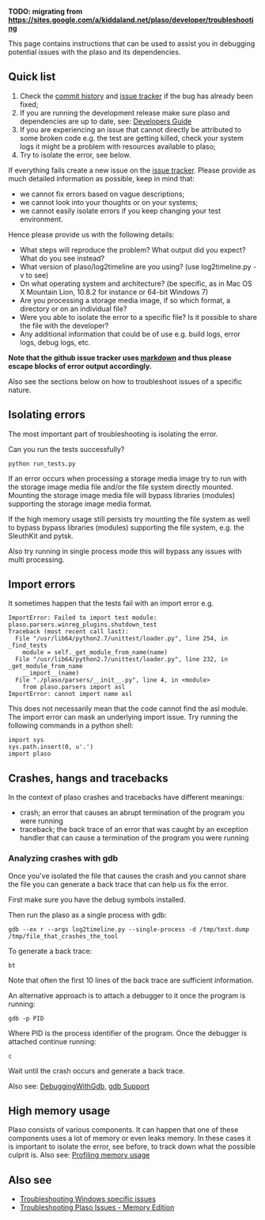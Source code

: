 **TODO: migrating from https://sites.google.com/a/kiddaland.net/plaso/developer/troubleshooting**

This page contains instructions that can be used to assist you in debugging potential issues with the plaso and its dependencies.

## Quick list

1. Check the [commit history](https://github.com/log2timeline/plaso/commits/master) and [issue tracker](https://github.com/log2timeline/plaso/issues?q=is%3Aissue) if the bug has already been fixed;
2. If you are running the development release make sure plaso and dependencies are up to date, see: [Developers Guide](https://github.com/log2timeline/plaso/wiki/Developers-Guide)
3. If you are experiencing an issue that cannot directly be attributed to some broken code e.g. the test are getting killed, check your system logs it might be a problem with resources available to plaso;
4. Try to isolate the error, see below.

If everything fails create a new issue on the [issue tracker](https://github.com/log2timeline/plaso/issues). Please provide as much detailed information as possible, keep in mind that:

* we cannot fix errors based on vague descriptions;
* we cannot look into your thoughts or on your systems;
* we cannot easily isolate errors if you keep changing your test environment.

Hence please provide us with the following details:

* What steps will reproduce the problem? What output did you expect? What do you see instead?
* What version of plaso/log2timeline are you using? (use log2timeline.py -v to see)
* On what operating system and architecture? (be specific, as in Mac OS X Mountain Lion, 10.8.2 for instance or 64-bit Windows 7)
* Are you processing a storage media image, if so which format, a directory or on an individual file?
* Were you able to isolate the error to a specific file? Is it possible to share the file with the developer?
* Any additional information that could be of use e.g. build logs, error logs, debug logs, etc.

**Note that the github issue tracker uses [markdown](https://help.github.com/articles/markdown-basics/) and thus please escape blocks of error output accordingly.**

Also see the sections below on how to troubleshoot issues of a specific nature.

## Isolating errors
The most important part of troubleshooting is isolating the error.

Can you run the tests successfully?
```
python run_tests.py
```

If an error occurs when processing a storage media image try to run with the storage image media file and/or the file system directly mounted. Mounting the storage image media file will bypass libraries (modules) supporting the storage image media format.

If the high memory usage still persists try mounting the file system as well to bypass bypass libraries (modules) supporting the file system, e.g. the SleuthKit and pytsk.

Also try running in single process mode this will bypass any issues with multi processing.

## Import errors
It sometimes happen that the tests fail with an import error e.g.
```
ImportError: Failed to import test module:
plaso.parsers.winreg_plugins.shutdown_test
Traceback (most recent call last):
  File "/usr/lib64/python2.7/unittest/loader.py", line 254, in _find_tests
    module = self._get_module_from_name(name)
  File "/usr/lib64/python2.7/unittest/loader.py", line 232, in
_get_module_from_name
    __import__(name)
  File "./plaso/parsers/__init__.py", line 4, in <module>
    from plaso.parsers import asl
ImportError: cannot import name asl
```

This does not necessarily mean that the code cannot find the asl module. The import error can mask an underlying import issue. Try running the following commands in a python shell:
```
import sys
sys.path.insert(0, u'.')
import plaso
```

## Crashes, hangs and tracebacks
In the context of plaso crashes and tracebacks have different meanings:

* crash; an error that causes an abrupt termination of the program you were running
* traceback; the back trace of an error that was caught by an exception handler that can cause a termination of the program you were running

### Analyzing crashes with gdb
Once you've isolated the file that causes the crash and you cannot share the file you can generate a back trace that can help us fix the error.

First make sure you have the debug symbols installed.

Then run the plaso as a single process with gdb:
```
gdb --ex r --args log2timeline.py --single-process -d /tmp/test.dump /tmp/file_that_crashes_the_tool
```

To generate a back trace:
```
bt
```

Note that often the first 10 lines of the back trace are sufficient information.

An alternative approach is to attach a debugger to it once the program is running:
```
gdb -p PID
```

Where PID is the process identifier of the program. Once the debugger is attached continue running:
```
c
```

Wait until the crash occurs and generate a back trace.

Also see: [DebuggingWithGdb](https://wiki.python.org/moin/DebuggingWithGdb), [gdb Support](https://docs.python.org/devguide/gdb.html)

## High memory usage
Plaso consists of various components. It can happen that one of these components uses a lot of memory or even leaks memory. In these cases it is important to isolate the error, see before, to track down what the possible culprit is. Also see: [Profiling memory usage](https://github.com/log2timeline/plaso/wiki/Profiling#profiling-memory-usage)

## Also see

* [Troubleshooting Windows specific issues](https://github.com/log2timeline/plaso/wiki/Troubleshooting-Windows)
* [Troubleshooting Plaso Issues - Memory Edition](http://blog.kiddaland.net/2014/11/troubleshooting-plaso-issues-memory.html)